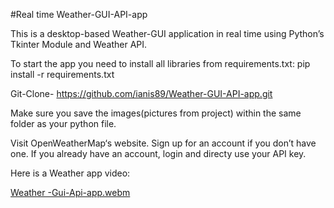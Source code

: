#Real time  Weather-GUI-API-app 
  
This is a desktop-based Weather-GUI application in real time using Python’s Tkinter Module and Weather API.


To start the app you need to install all libraries from requirements.txt:   pip install -r requirements.txt

Git-Clone- https://github.com/ianis89/Weather-GUI-API-app.git

Make sure you save the images(pictures from project) within the same folder as your python file.

Visit OpenWeatherMap‘s website.
Sign up for an account if you don’t have one. If you already have an account, login and directy use your API key.

Here is a Weather app  video:

[Weather -Gui-Api-app.webm](https://user-images.githubusercontent.com/95642631/176417159-d940a767-b969-410d-b626-015ec760908b.webm)

